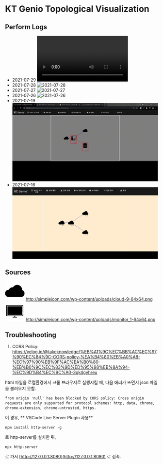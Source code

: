 # KT Genio Topological Visualization

## Perform Logs
- 2021-07-29
![2021-07-29](images/progress/2021-07-29-ui.mp4)
- 2021-07-28
![2021-07-28](images/progress/2021-07-28-ui.gif)
- 2021-07-27
![2021-07-27](images/progress/2021-07-27-ui.gif)
- 2021-07-26
![2021-07-26](images/progress/2021-07-26-ui.gif)
- 2021-07-19
![2021-07-19](images/progress/2021-07-19-ui.gif)
- 2021-07-16
![2021-07-16](images/progress/2021-07-16-ui.JPG)

## Sources
![cloud](images/cloud-9-64x64.png)
http://simpleicon.com/wp-content/uploads/cloud-9-64x64.png
![machine](images/machine_1-64x64.png)
http://simpleicon.com/wp-content/uploads/monitor_1-64x64.png

## Troubleshooting
1. CORS Policy: https://velog.io/@takeknowledge/%EB%A1%9C%EC%BB%AC%EC%97%90%EC%84%9C-CORS-policy-%EA%B4%80%EB%A0%A8-%EC%97%90%EB%9F%AC%EA%B0%80-%EB%B0%9C%EC%83%9D%ED%95%98%EB%8A%94-%EC%9D%B4%EC%9C%A0-3gk4gyhreu 

html 파일을 로컬환경에서 크롬 브라우저로 실행시킬 때, 다음 에러가 뜨면서 json 파일을 불러오지 못함.
```
from origin 'null' has been blocked by CORS policy: Cross origin requests are only supported for protocol schemes: http, data, chrome, chrome-extension, chrome-untrusted, https.
```

이 경우, 
** VSCode Live Server Plugin 사용**

```
npm install http-server -g
```
로 http-server를 설치한 뒤,

```
npx http-server
```
로 가서 [http://127.0.0.1:8080](http://127.0.0.1:8080) 로 접속.
